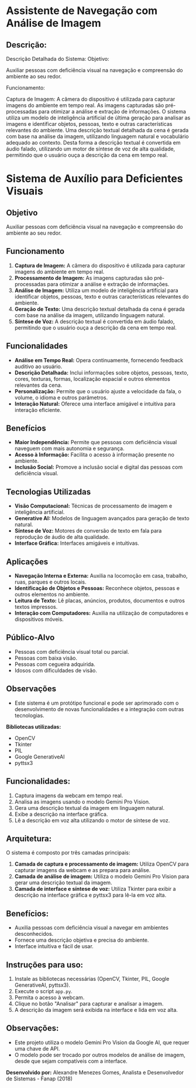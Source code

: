 # Assistente de Navegação com Análise de Imagem

## Descrição:


Descrição Detalhada do Sistema:
Objetivo:

Auxiliar pessoas com deficiência visual na navegação e compreensão do ambiente ao seu redor.

Funcionamento:

Captura de Imagem: A câmera do dispositivo é utilizada para capturar imagens do ambiente em tempo real. As imagens capturadas são pré-processadas para otimizar a análise e extração de informações. O sistema utiliza um modelo de inteligência artificial de última geração para analisar as imagens e identificar objetos, pessoas, texto e outras características relevantes do ambiente. Uma descrição textual detalhada da cena é gerada com base na análise da imagem, utilizando linguagem natural e vocabulário adequado ao contexto. Desta forma a descrição textual é convertida em áudio falado, utilizando um motor de síntese de voz de alta qualidade, permitindo que o usuário ouça a descrição da cena em tempo real.

# Sistema de Auxílio para Deficientes Visuais

## Objetivo

Auxiliar pessoas com deficiência visual na navegação e compreensão do ambiente ao seu redor.

## Funcionamento

1. **Captura de Imagem:** A câmera do dispositivo é utilizada para capturar imagens do ambiente em tempo real.
2. **Processamento de Imagem:** As imagens capturadas são pré-processadas para otimizar a análise e extração de informações.
3. **Análise de Imagem:** Utiliza um modelo de inteligência artificial para identificar objetos, pessoas, texto e outras características relevantes do ambiente.
4. **Geração de Texto:** Uma descrição textual detalhada da cena é gerada com base na análise da imagem, utilizando linguagem natural.
5. **Síntese de Voz:** A descrição textual é convertida em áudio falado, permitindo que o usuário ouça a descrição da cena em tempo real.

## Funcionalidades

- **Análise em Tempo Real:** Opera continuamente, fornecendo feedback auditivo ao usuário.
- **Descrição Detalhada:** Inclui informações sobre objetos, pessoas, texto, cores, texturas, formas, localização espacial e outros elementos relevantes da cena.
- **Personalização:** Permite que o usuário ajuste a velocidade da fala, o volume, o idioma e outros parâmetros.
- **Interação Natural:** Oferece uma interface amigável e intuitiva para interação eficiente.

## Benefícios

- **Maior Independência:** Permite que pessoas com deficiência visual naveguem com mais autonomia e segurança.
- **Acesso à Informação:** Facilita o acesso à informação presente no ambiente.
- **Inclusão Social:** Promove a inclusão social e digital das pessoas com deficiência visual.

## Tecnologias Utilizadas

- **Visão Computacional:** Técnicas de processamento de imagem e inteligência artificial.
- **Generative AI:** Modelos de linguagem avançados para geração de texto natural.
- **Síntese de Voz:** Motores de conversão de texto em fala para reprodução de áudio de alta qualidade.
- **Interface Gráfica:** Interfaces amigáveis e intuitivas.

## Aplicações

- **Navegação Interna e Externa:** Auxilia na locomoção em casa, trabalho, ruas, parques e outros locais.
- **Identificação de Objetos e Pessoas:** Reconhece objetos, pessoas e outros elementos no ambiente.
- **Leitura de Texto:** Lê placas, anúncios, produtos, documentos e outros textos impressos.
- **Interação com Computadores:** Auxilia na utilização de computadores e dispositivos móveis.

## Público-Alvo

- Pessoas com deficiência visual total ou parcial.
- Pessoas com baixa visão.
- Pessoas com cegueira adquirida.
- Idosos com dificuldades de visão.

## Observações

- Este sistema é um protótipo funcional e pode ser aprimorado com o desenvolvimento de novas funcionalidades e a integração com outras tecnologias.
  
**Bibliotecas utilizadas:**
- OpenCV
- Tkinter
- PIL
- Google GenerativeAI
- pyttsx3

## Funcionalidades:
1. Captura imagens da webcam em tempo real.
2. Analisa as imagens usando o modelo Gemini Pro Vision.
3. Gera uma descrição textual da imagem em linguagem natural.
4. Exibe a descrição na interface gráfica.
5. Lê a descrição em voz alta utilizando o motor de síntese de voz.

## Arquitetura:
O sistema é composto por três camadas principais:
1. **Camada de captura e processamento de imagem:** Utiliza OpenCV para capturar imagens da webcam e as prepara para análise.
2. **Camada de análise de imagem:** Utiliza o modelo Gemini Pro Vision para gerar uma descrição textual da imagem.
3. **Camada de interface e síntese de voz:** Utiliza Tkinter para exibir a descrição na interface gráfica e pyttsx3 para lê-la em voz alta.

## Benefícios:
- Auxilia pessoas com deficiência visual a navegar em ambientes desconhecidos.
- Fornece uma descrição objetiva e precisa do ambiente.
- Interface intuitiva e fácil de usar.

## Instruções para uso:
1. Instale as bibliotecas necessárias (OpenCV, Tkinter, PIL, Google GenerativeAI, pyttsx3).
2. Execute o script `app.py`.
3. Permita o acesso à webcam.
4. Clique no botão "Analisar" para capturar e analisar a imagem.
5. A descrição da imagem será exibida na interface e lida em voz alta.

## Observações:
- Este projeto utiliza o modelo Gemini Pro Vision da Google AI, que requer uma chave de API.
- O modelo pode ser trocado por outros modelos de análise de imagem, desde que sejam compatíveis com a interface.

**Desenvolvido por:** Alexandre Menezes Gomes, Analista e Desenvolvedor de Sistemas - Fanap (2018)
